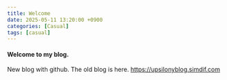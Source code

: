 ```yaml
---
title: Welcome
date: 2025-05-11 13:20:00 +0900
categories: [Casual]
tags: [casual]
---
```


#### Welcome to my blog.

New blog with github. The old blog is here.
https://upsilonyblog.simdif.com
